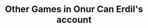 ---
layout: page
title: "Other Games in Onur Can Erdil's account"
description:
img: assets/img/AppStore.png
importance: 7
category: Twenty Games
redirect: https://apps.apple.com/tr/developer/onur-can-erdil/id1501361461?see-all=i-phonei-pad-apps
related_publications: false
---